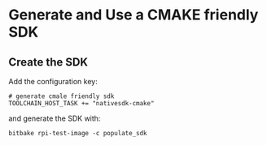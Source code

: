 # Generate and Use a CMAKE friendly SDK

## Create the SDK

Add the configuration key:

```bb
# generate cmale friendly sdk
TOOLCHAIN_HOST_TASK += "nativesdk-cmake"
```

and generate the SDK with:

`bitbake rpi-test-image -c populate_sdk`
